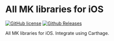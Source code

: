 # All MK libraries for iOS

[![GitHub license](https://img.shields.io/github/license/measurement-kit/mkall-ios.svg)](https://raw.githubusercontent.com/measurement-kit/mkall-ios/master/LICENSE) [![Github Releases](https://img.shields.io/github/release/measurement-kit/mkall-ios.svg)](https://github.com/measurement-kit/mkall-ios/releases)

All MK libraries for iOS. Integrate using Carthage.

